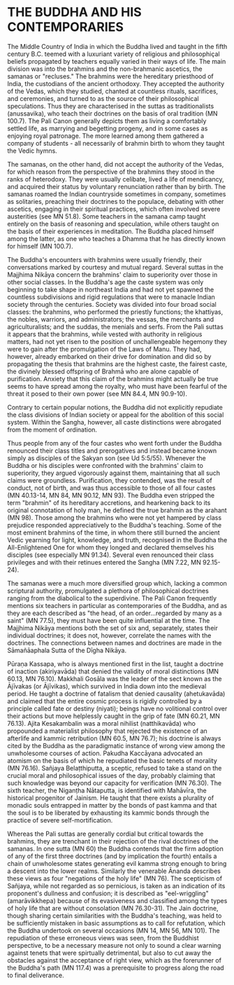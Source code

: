 # THE BUDDHA AND HIS CONTEMPORARIES

The Middle Country of India in which the Buddha lived and taught in the fifth century B.C. teemed with a luxuriant variety of religious and philosophiçal beliefs propagated by teachers equally varied in their ways of life. The main division was into the brahmins and the non-brahmanic ascetics, the samanas or "recluses." The brahmins were the hereditary priesthood of India, the custodians of the ancient orthodoxy. They accepted the authority of the Vedas, which they studied, chanted at countless rituals, sacrifices, and ceremonies, and turned to as the source of their philosophical speculations. Thus they are characterised in the suttas as traditionalists (anussavika), who teach their doctrines on the basis of oral tradition (MN 100.7). The Pali Canon generally depicts them as living a comfortably settled life, as marrying and begetting progeny, and in some cases as enjoying royal patronage. The more learned among them gathered a company of students - all necessarily of brahmin birth to whom they taught the Vedic hymns.

The samanas, on the other hand, did not accept the authority of the Vedas, for which reason from the perspective of the brahmins they stood in the ranks of heterodoxy. They were usually celibate, lived a life of mendicancy, and acquired their status by voluntary renunciation rather than by birth. The samanas roamed the Indian countryside sometimes in company, sometimes as solitaries, preaching their doctrines to the populace, debating with other ascetics, engaging in their spiritual practices, which often involved severe austerities (see MN 51.8). Some teachers in the samana camp taught entirely on the basis of reasoning and speculation, while others taught on the basis of their experiences in meditation. The Buddha placed himself among the latter, as one who teaches a Dhamma that he has directly known for himself (MN 100.7).

The Buddha's encounters with brahmins were usually friendly, their conversations marked by courtesy and mutual regard. Several suttas in the Majjhima Nikāya concern the brahmins' claim to superiority over those in other social classes. In the Buddha's age the caste system was only beginning to take shape in northeast India and had not yet spawned the countless subdivisions and rigid regulations that were to manacle Indian society through the centuries. Society was divided into four broad social classes: the brahmins, who performed the priestly functions; the khattiyas, the nobles, warriors, and administrators; the vessas, the merchants and agriculturalists; and the suddas, the menials and serfs. From the Pali suttas it appears that the brahmins, while vested with authority in religious matters, had not yet risen to the position of unchallengeable hegemony they were to gain after the promulgation of the Laws of Manu. They had, however, already embarked on their drive for domination and did so by propagating the thesis that brahmins are the highest caste, the fairest caste, the divinely blessed offspring of Brahmā who are alone capable of purification. Anxiety that this claim of the brahmins might actually be true seems to have spread among the royalty, who must have been fearful of the threat it posed to their own power (see MN 84.4, MN 90.9-10).

Contrary to certain popular notions, the Buddha did not explicitly repudiate the class divisions of Indian society or appeal for the abolition of this social system. Within the Sangha, however, all caste distinctions were abrogated from the moment of ordination.

Thus people from any of the four castes who went forth under the Buddha renounced their class titles and prerogatives and instead became known simply as disciples of the Sakyan son (see Ud 5:5/55). Whenever the Buddha or his disciples were confronted with the brahmins' claim to superiority, they argued vigorously against them, maintaining that all such claims were groundless. Purification, they contended, was the result of conduct, not of birth, and was thus accessible to those of all four castes (MN 40.13-14, MN 84, MN 90.12, MN 93). The Buddha even stripped the term "brahmin" of its hereditary accretions, and hearkening back to its original connotation of holy man, he defined the true brahmin as the arahant (MN 98). Those among the brahmins who were not yet hampered by class prejudice responded appreciatively to the Buddha's teaching. Some of the most eminent brahmins of the time, in whom there still burned the ancient Vedic yearning for light, knowledge, and truth, recognised in the Buddha the All-Enlightened One for whom they longed and declared themselves his disciples (see especially MN 91.34). Several even renounced their class privileges and with their retinues entered the Sangha (MN 7.22, MN 92.15-24).

The samanas were a much more diversified group which, lacking a common scriptural authority, promulgated a plethora of philosophical doctrines ranging from the diabolical to the superdivine. The Pali Canon frequently mentions six teachers in particular as contemporaries of the Buddha, and as they are each described as "the head, of an order...regarded by many as a saint" (MN 77.5), they must have been quite influential at the time. The Majjhima Nikāya mentions both the set of six and, separately, states their individual doctrines; it does not, however, correlate the names with the doctrines. The connections between names and doctrines are made in the Sāmañāaphala Sutta of the Dīgha Nikāya.

Pūraṇa Kassapa, who is always mentioned first in the list, taught a doctrine of inaction (akiriyavāda) that denied the validity of moral distinctions (MN 60.13, MN 76.10). Makkhali Gosāla was the leader of the sect known as the Ājīvakas (or Ājīvikas), which survived in India down into the medieval period. He taught a doctrine of fatalism that denied causality (ahetukavāda) and claimed that the entire cosmic process is rigidly controlled by a principle called fate or destiny (niyati); beings have no
volitional control over their actions but move helplessly caught in the grip of fate (MN 60.21, MN 76.13). Ajita Kesakambalin was a moral nihilist (natthikavāda) who propounded a materialist philosophy that rejected the existence of an afterlife and kammic retribution (MN 60.5, MN 76.7); his doctrine is always cited by the Buddha as the paradigmatic instance of wrong view among the unwholesome courses of action. Pakudha Kaccāyana advocated an atomism on the basis of which he repudiated the basic tenets of morality (MN 76.16). Sañjaya Belaṭthiputta, a sceptic, refused to take a stand on the crucial moral and philosophical issues of the day, probably claiming that such knowledge was beyond our capacity for verification (MN 76.30). The sixth teacher, the Niganṭha Nātaputta, is identified with Mahāvīra, the historical progenitor of Jainism. He taught that there exists a plurality of monadic souls entrapped in matter by the bonds of past kamma and that the soul is to be liberated by exhausting its kammic bonds through the practice of severe self-mortification.

Whereas the Pali suttas are generally cordial but critical towards the brahmins, they are trenchant in their rejection of the rival doctrines of the samanas. In one sutta (MN 60) the Buddha contends that the firm adoption of any of the first three doctrines (and by implication the fourth) entails a chain of unwholesome states generating evil kamma strong enough to bring a descent into the lower realms. Similarly the venerable Ānanda describes these views as four "negations of the holy life" (MN 76). The scepticism of Sañjaya, while not regarded as so pernicious, is taken as an indication of its proponent's dullness and confusion; it is described as "eel-wriggling" (amarāvikkhepa) because of its evasiveness and classified among the types of holy life that are without consolation (MN 76.30-31). The Jain doctrine, though sharing certain similarities with the Buddha's teaching, was held to be sufficiently mistaken in basic assumptions as to call for refutation, which the Buddha undertook on several occasions (MN 14, MN 56, MN 101). The repudiation of these erroneous views was seen, from the Buddhist perspective, to be a necessary measure not only to sound a clear warning against tenets that were spirtually detrimental, but also to cut away the obstacles against the acceptance of right view, which as the forerunner of the Buddha's path (MN 117.4) was a prerequisite to progress along the road to final deliverance.